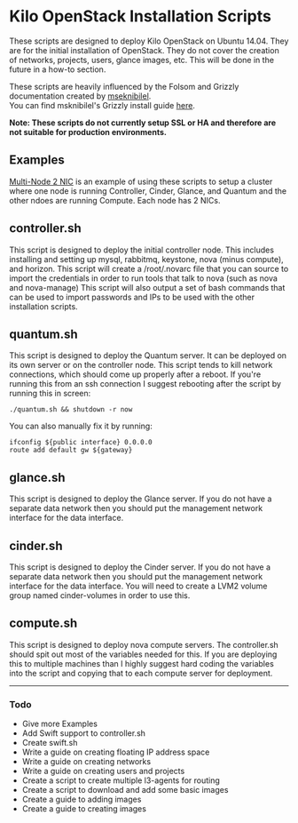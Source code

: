 # Kilo OpenStack Installation Scripts

These scripts are designed to deploy Kilo OpenStack on Ubuntu 14.04.  They are for the initial installation of OpenStack.  They do not cover the creation of networks, projects, users, glance images, etc.  This will be done in the future in a how-to section.
  
These scripts are heavily influenced by the Folsom and Grizzly documentation created by [mseknibilel][msknibilel].  
You can find msknibilel's Grizzly install guide [here][grizzlyguide].

**Note: These scripts do not currently setup SSL or HA and therefore are not suitable for production environments.**


## Examples

[Multi-Node 2 NIC][MultiNode-2NIC] is an example of using these scripts to setup a cluster where one node is running Controller, Cinder, Glance, and Quantum and the other ndoes are running Compute.  Each node has 2 NICs.

## controller.sh

This script is designed to deploy the initial controller node.  This includes installing and setting up mysql, rabbitmq, keystone, nova (minus compute), and horizon.
This script will create a /root/.novarc file that you can source to import the credentials in order to run tools that talk to nova (such as nova and nova-manage)
This script will also output a set of bash commands that can be used to import passwords and IPs to be used with the other installation scripts.

## quantum.sh

This script is designed to deploy the Quantum server.  It can be deployed on its own server or on the controller node.  This script tends to kill network connections, which should come up properly after a reboot.  If you're running this from an ssh connection I suggest rebooting after the script by running this in screen:  
  
    ./quantum.sh && shutdown -r now  
  
You can also manually fix it by running:  
  
    ifconfig ${public interface} 0.0.0.0
    route add default gw ${gateway}

## glance.sh

This script is designed to deploy the Glance server.  If you do not have a separate data network then you should put the management network interface for the data interface.

## cinder.sh

This script is designed to deploy the Cinder server.  If you do not have a separate data network then you should put the management network interface for the data interface. You will need to create a LVM2 volume group named cinder-volumes in order to use this.

## compute.sh

This script is designed to deploy nova compute servers.  The controller.sh should spit out most of the variables needed for this.  If you are deploying this to multiple machines than I highly suggest hard coding the variables into the script and copying that to each compute server for deployment.


---
### Todo

* Give more Examples
* Add Swift support to controller.sh
* Create swift.sh
* Write a guide on creating floating IP address space
* Write a guide on creating networks
* Write a guide on creating users and projects
* Create a script to create multiple l3-agents for routing
* Create a script to download and add some basic images
* Create a guide to adding images
* Create a guide to creating images

[MultiNode-2NIC]:https://github.com/soleblaze/openstack/blob/master/examples/MultiNode-2NIC.md
[msknibilel]:https://github.com/mseknibilel/
[grizzlyguide]:https://github.com/mseknibilel/OpenStack-Grizzly-Install-Guide

